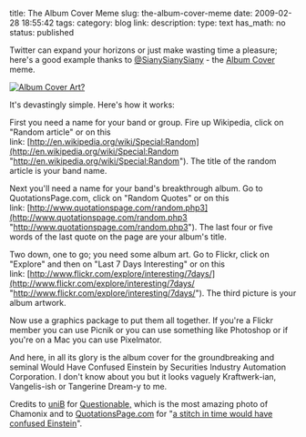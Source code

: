 title: The Album Cover Meme
slug: the-album-cover-meme
date: 2009-02-28 18:55:42
tags: 
category: blog
link: 
description: 
type: text
has_math: no
status: published

Twitter can expand your horizons or just make wasting time a pleasure; here's a good example thanks to [@SianySianySiany](http://twitter.com/SianySianySiany "http://twitter.com/SianySianySiany") - the [Album Cover](http://www.sianyland.com/%24blog/2009/02/26/my_album_cover "http://www.sianyland.com/%24blog/2009/02/26/my_album_cover") meme.


[![Album Cover Art?](/wp-content/uploads/2009/02/questionable-230x300.jpg "Album Cover Art?")](/wp-content/uploads/2009/02/questionable.jpg "/wp-content/uploads/2009/02/questionable.jpg")



It's devastingly simple. Here's how it works:

First you need a name for your band or group. Fire up Wikipedia, click on "Random article" or on this link: [http://en.wikipedia.org/wiki/Special:Random](http://en.wikipedia.org/wiki/Special:Random "http://en.wikipedia.org/wiki/Special:Random"). The title of the random article is your band name.

Next you'll need a name for your band's breakthrough album. Go to QuotationsPage.com, click on "Random Quotes" or on this link: [http://www.quotationspage.com/random.php3](http://www.quotationspage.com/random.php3 "http://www.quotationspage.com/random.php3"). The last four or five words of the last quote on the page are your album's title.

<!-- TEASER_END -->

Two down, one to go; you need some album art. Go to Flickr, click on "Explore" and then on "Last 7 Days Interesting" or on this link: [http://www.flickr.com/explore/interesting/7days/](http://www.flickr.com/explore/interesting/7days/ "http://www.flickr.com/explore/interesting/7days/"). The third picture is your album artwork.

Now use a graphics package to put them all together. If you're a Flickr member you can use Picnik or you can use something like Photoshop or if you're on a Mac you can use Pixelmator.

And here, in all its glory is the album cover for the groundbreaking and seminal Would Have Confused Einstein by Securities Industry Automation Corporation. I don't know about you but it looks vaguely Kraftwerk-ian, Vangelis-ish or Tangerine Dream-y to me.

Credits to [uniB](http://www.flickr.com/photos/davtee/ "http://www.flickr.com/photos/davtee/") for [Questionable,](http://www.flickr.com/photos/davtee/3301520282/ "http://www.flickr.com/photos/davtee/3301520282/") which is the most amazing photo of Chamonix and to [QuotationsPage.com](http://www.quotationspage.com "http://www.quotationspage.com") for "[a stitch in time would have confused Einstein](http://www.quotationspage.com/quote/199.html "http://www.quotationspage.com/quote/199.html")".

